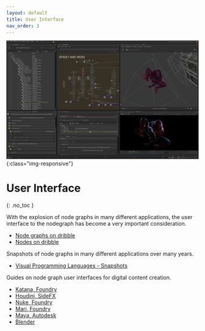 ```yaml
---
layout: default
title: User Interface
nav_order: 3
---
```


![Blender node graph](../assets/Katana_Screenshot1.jpg){:class="img-responsive"}


# User Interface
{: .no_toc }


With the explosion of node graphs in many different applications, the user interface to the nodegraph has become a very important consideration. 

* [Node graphs on dribble](https://dribbble.com/rfksna/collections/3268905-Node-Graph)
* [Nodes on dribble](https://dribbble.com/tags/nodes)

Snapshots of node graphs in many different applications over many years.

* [Visual Programming Languages - Snapshots](http://blog.interfacevision.com/design/design-visual-progarmming-languages-snapshots)

Guides on node graph user interfaces for digital content creation.

* [Katana, Foundry](https://learn.foundry.com/katana/Content/ug/node_graph.html)
* [Houdini, SideFX](https://www.sidefx.com/docs/houdini/network/layout.html)
* [Nuke, Foundry](https://learn.foundry.com/nuke/content/getting_started/meet_nuke/key_concepts.html)
* [Mari, Foundry](https://learn.foundry.com/mari/Content/user_guide/node_graph/node_graph_intro.html)
* [Maya, Autodesk](https://knowledge.autodesk.com/support/maya/learn-explore/caas/CloudHelp/cloudhelp/2020/ENU/Maya-Basics/files/GUID-92F35EC2-35BF-49AB-8CDE-9DE922EA85A1-htm.html)
* [Blender](https://docs.blender.org/manual/en/latest/editors/shader_editor.html)
